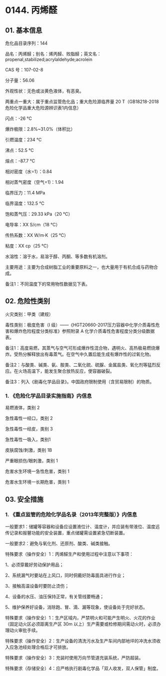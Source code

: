 # 0144. 丙烯醛

## 01. 基本信息

危化品目录序列：144

品名：丙烯醛；别名：烯丙醛、败脂醛；英文名：propenal,stabilized;acrylaldehyde;acrolein

CAS 号：107-02-8

分子量：56.06

外观性状：无色或淡黄色液体，有恶臭。

两重点一重大：属于重点监管危化品；重大危险源临界量 20 T（GB18218-2018危险化学品重大危险源辨识表1内信息）

闪点：-26 ℃

爆炸极限：2.8%~31.0%（体积比）

引燃温度：234 ℃

沸点：52.5 ℃

熔点：-87.7 ℃

相对密度（水=1）：0.84

相对蒸气密度（空气=1)：1.94

临界压力：11.4 MPa

临界温度：132.5 ℃

饱和蒸气压：29.33 kPa（20 ℃）

电导率：XX S/cm（18 ℃）

传热系数：XX W/m·K（25 ℃）

粘度：XX cp（25 ℃）

水溶性：溶于水，易溶于醇、丙酮、等多数有机溶剂。

主要用途：主要为合成树脂工业的重要原料之一，也大量用于有机合成与药物合成。

备注1：不同温度下的常用物性数据见下表。

## 02. 危险性类别

火灾类别：甲类（建规）

毒性类别：极度危害（I 级）——《HGT20660-2017压力容器中化学介质毒性危害和爆炸危险程度分类标准》参照附录 A 化学介质毒性危害程度分类分级数据表。

备注1：高度易燃，其蒸气与空气可形成爆炸性混合物，遇明火、高热极易燃烧爆炸。受热分解释放出有毒蒸气。在空气中久置后能生成有爆炸性的过氧化物。

备注2：与酸类、碱类、氨、胺类、二氧化硫、硫脲、金属盐类、氧化剂等猛烈反应。在火场高温下，能发生聚合放热反应，使容器破裂。

备注3：列入《剧毒化学品目录》。中国政府限制使用（含贸易限制）的物质。

### 1. 《危险化学品目录实施指南》内信息

易燃液体，类别 2 

急性毒性一经口，类别 2 

急性毒性一经皮，类别 3 

急性毒性一吸入，类别1 

皮肤腐蚀/刺激，类别 1B 

严重眼损伤/眼刺激，类别 1 

危害水生环境一急性危害，类别 1 

危害水生环境一长期危害，类别 1

## 03. 安全措施

### 1. 《重点监管的危险化学品名录（2013年完整版）》内信息

一般要求1：储罐等容器和设备应设置液位计、温度计，并应装有带液位、温度远传记录和报瞽功能的安全装置，重点储罐需设置紧急切断装置。

一般要求2：避免与氧化剂、还原剂、酸类、碱类接触。

特殊要求（操作安全）1：丙烯醛生产和使用过程中注意以下事项：

1、必须穿戴好劳动保护用品；

2、系统漏气时要站在上风口，同时侗戴好防毒面具进行作业；

3、接触高温设备时要防止烫伤；

4、设备的水压、油压保持正常，有关管线要畅通；

5、维护保养好设备，消除跑、冒、滴、漏等现象，使设备处于完好状态。

特殊要求（操作安全）1：生产区域内，严禁明火和可能产生明火、火花的作业（固定动火区必须距离生产区 30m 以上）生产需要或检修期间需动火时，必须办理动火审批手续。

特殊要求（操作安全）2：生产设备的清洗污水及生产车间内部地坪的冲洗水须收入应急池经处理合格后才可排放。

特殊要求（操作安全）3：充装时使用万向节管道充装系统，严防超装。

特殊要求（存储安全）4：应严格执行剧毒化学品「双人收发，双人保管」制度。

